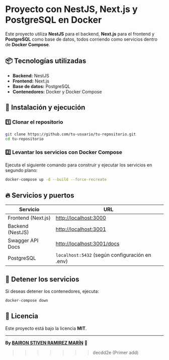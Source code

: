 # Proyecto con NestJS, Next.js y PostgreSQL en Docker

Este proyecto utiliza **NestJS** para el backend, **Next.js** para el frontend y **PostgreSQL** como base de datos, todos corriendo como servicios dentro de **Docker Compose**.

## 📦 Tecnologías utilizadas
- **Backend:** NestJS
- **Frontend:** Next.js
- **Base de datos:** PostgreSQL
- **Contenedores:** Docker y Docker Compose

## 🚀 Instalación y ejecución
### 1️⃣ Clonar el repositorio
```bash
git clone https://github.com/tu-usuario/tu-repositorio.git
cd tu-repositorio
```

### 2️⃣ Levantar los servicios con Docker Compose
Ejecuta el siguiente comando para construir y ejecutar los servicios en segundo plano:
```bash
docker-compose up -d --build --force-recreate
```

## 🔥 Servicios y puertos
| Servicio  | URL |
|-----------|------------------------------------------------|
| Frontend (Next.js) | [http://localhost:3000](http://localhost:3000) |
| Backend (NestJS)   | [http://localhost:3001](http://localhost:3001) |
| Swagger API Docs   | [http://localhost:3001/docs](http://localhost:3001/docs) |
| PostgreSQL         | `localhost:5432` (según configuración en .env) |

## 🛑 Detener los servicios
Si deseas detener los contenedores, ejecuta:
```bash
docker-compose down
```

## 📜 Licencia
Este proyecto está bajo la licencia **MIT**.

---
**By [BAIRON STIVEN RAMIREZ MARÍN](https://github.com/tu-usuario)** 🚀

>>>>>>> decdd2e (Primer add)
